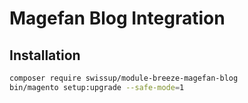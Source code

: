 # Magefan Blog Integration

## Installation

```bash
composer require swissup/module-breeze-magefan-blog
bin/magento setup:upgrade --safe-mode=1
```
